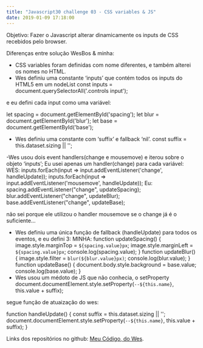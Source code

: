 ```yaml
---
title: "Javascript30 challenge 03 - CSS variables & JS"
date: 2019-01-09 17:18:00
---
```

Objetivo: Fazer o Javascript alterar dinamicamente os inputs de CSS recebidos pelo browser.

Diferenças entre solução WesBos & minha:
- CSS variables foram definidas com nome diferentes, e também alterei os nomes no HTML.
- Wes definiu uma constante ‘inputs’ que contém todos os inputs do HTML5 em um nodeList
  const inputs = document.querySelectorAll('.controls input');

e eu defini cada input como uma variável:

let spacing = document.getElementById('spacing');
let blur = document.getElementById('blur');
let base = document.getElementById('base');

- Wes definiu uma constante com ‘suffix’ e fallback ‘nil’.
const suffix = this.dataset.sizing || '';

-Wes usou dois event handlers(change e mousemove) e iterou sobre o objeto ‘inputs’; Eu usei apenas um handler(change) para cada variável:
WES:
inputs.forEach(input => input.addEventListener('change', handleUpdate));
inputs.forEach(input => input.addEventListener('mousemove', handleUpdate));
Eu:
spacing.addEventListener("change", updateSpacing);
blur.addEventListener("change", updateBlur);
base.addEventListener("change", updateBase);

não sei porque ele utilizou o handler mousemove se o change já é o suficiente…

- Wes definiu uma única função de fallback (handleUpdate) para todos os eventos, e eu defini 3:
MINHA:
function updateSpacing() {
  image.style.marginTop = `${spacing.value}px`;
  image.style.marginLeft = `${spacing.value}px`;
  console.log(spacing.value);
}
function updateBlur() {
  image.style.filter = `blur(${blur.value}px)`;
  console.log(blur.value);
}
function updateBase() {
  document.body.style.background = base.value;
  console.log(base.value);
}
- Wes usou um médoto de JS que não conhecia, o setProperty
document.documentElement.style.setProperty(`--${this.name}`, this.value + suffix);

segue função de atuaização do wes:

   function handleUpdate() {
      const suffix = this.dataset.sizing || '';
      document.documentElement.style.setProperty(`--${this.name}`, this.value + suffix);
    }

Links dos repositórios no github:
<a href="https://github.com/APonce911/javascript30/tree/master/03-CSS-variables">Meu Código</a>,<a href="https://github.com/wesbos/JavaScript30/blob/master/03%20-%20CSS%20Variables/index-FINISHED.html"> do Wes</a>.

